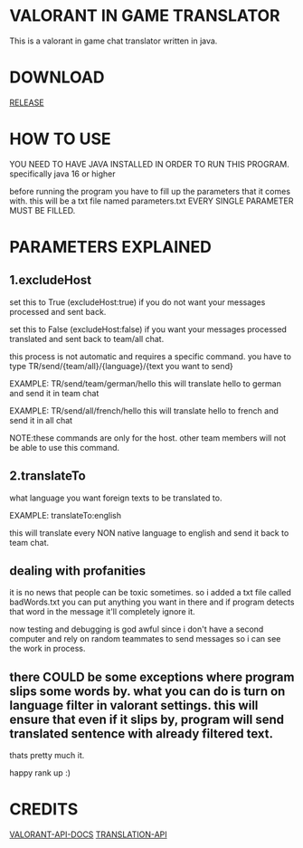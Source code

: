 # VALORANT IN GAME TRANSLATOR
This is a valorant in game chat translator written in java.

# DOWNLOAD

[RELEASE](https://github.com/200MB/VALORANT_IN_GAME_TRANSLATOR/releases/tag/STABLE)

# HOW TO USE

YOU NEED TO HAVE JAVA INSTALLED IN ORDER TO RUN THIS PROGRAM.
specifically java 16 or higher

before running the program you have to fill up the parameters that it comes with.
this will be a txt file named parameters.txt
EVERY SINGLE PARAMETER MUST BE FILLED.


# PARAMETERS EXPLAINED

## 1.excludeHost

set this to True (excludeHost:true) if you do not want your messages processed and sent back.

set this to False (excludeHost:false) if you want your messages processed translated and sent back to team/all chat.

this process is not automatic and requires a specific command. you have to type TR/send/{team/all}/{language}/{text you want to send}

EXAMPLE: TR/send/team/german/hello 
this will translate hello to german and send it in team chat

EXAMPLE: TR/send/all/french/hello 
this will translate hello to french and send it in all chat

NOTE:these commands are only for the host. other team members will not be able to use this command.

## 2.translateTo

what language you want foreign texts to be translated to.

EXAMPLE: translateTo:english

this will translate every NON native language to english and send it back to team chat.



## dealing with profanities

it is no news that people can be toxic sometimes. so i added a txt file called badWords.txt
you can put anything you want in there and if program detects that word in the message it'll completely ignore it.

now testing and debugging is god awful since i don't have a second computer and rely on random teammates to send messages so i can see the work in process.

there COULD be some exceptions where program slips some words by. what you can do is turn on language filter in valorant settings.
this will ensure that even if it slips by, program will send translated sentence with already filtered text.
------------------------------------------------------------------

thats pretty much it.

happy rank up :)


# CREDITS
[VALORANT-API-DOCS](https://github.com/techchrism/valorant-api-docs/tree/trunk/docs)
[TRANSLATION-API](https://github.com/nidhaloff/deep-translator)
